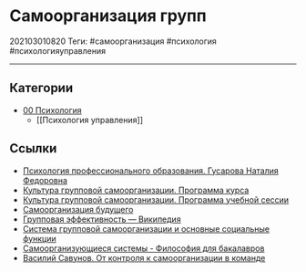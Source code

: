 # Самоорганизация групп

202103010820
Теги: #самоорганизация #психология #психологияуправления
___

## Категории

* [00 Психология](00%20%D0%9F%D1%81%D0%B8%D1%85%D0%BE%D0%BB%D0%BE%D0%B3%D0%B8%D1%8F.md)
  * [[Психология управления]]

## Ссылки

* [Психология профессионального образования. Гусарова Наталия Федоровна](https://docs.google.com/document/d/1OGcgNN2WGsOXJwPiKHNGL-37BdT6ES6giiNnvctJTKA/edit?usp=sharing)
* [Культура групповой самоорганизации. Программа курса](http://soc-education.ru/wp-content/uploads/2017/11/KultGrupSamoorg.pdf)
* [Культура групповой самоорганизации. Программа учебной сессии](http://shagpro.ru/sites/default/files/metod1.pdf)
* [Самоорганизация будущего](https://postnauka.ru/courses/86306)
* [Групповая эффективность — Википедия](https://ru.wikipedia.org/wiki/%D0%93%D1%80%D1%83%D0%BF%D0%BF%D0%BE%D0%B2%D0%B0%D1%8F_%D1%8D%D1%84%D1%84%D0%B5%D0%BA%D1%82%D0%B8%D0%B2%D0%BD%D0%BE%D1%81%D1%82%D1%8C)
* [Система групповой самоорганизации и основные социальные функции](https://studbooks.net/25124/psihologiya/sistema_gruppovoy_samoorganizatsii_osnovnye_sotsialnye_funktsii)
* [Самоорганизующиеся системы - Философия для бакалавров](https://www.youtube.com/watch?v=pVg2Gpk_wYc)
* [Василий Савунов. От контроля к самоорганизации в команде](https://www.youtube.com/watch?v=8syJliPlMbQ)
